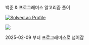백준  & 프로그래머스 알고리즘 풀이

[![Solved.ac Profile](http://mazassumnida.wtf/api/v2/generate_badge?boj=imgyeong00)](https://solved.ac/imgyeong00/)

<img src="http://mazandi.herokuapp.com/api?handle=imgyeong00&theme=cold"/>

2025-02-09 부터 프로그래머스로 넘어감
